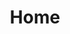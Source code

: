 ---
title: Home
displayOrder: 1
type: page
inNav: false
status: live

longTitle: Uncover Hidden Coffee Gems in Your City
mtagline: Navigate the urban coffee scene like never before. Find, rate, and share your favourite local cafe discoveries with fellow aficionados.

tagline: We want to put local independent cafes on the map
content: There are many independent cafes serving great tasting coffee but only few people know about them because those cafes are away from expensive high streets with large footfall. Google and other search engines supposed to help but in digital economy, they prioritise mainstream cafes that pay for advertising. We want to change this. Our mission is to challenge the status quo of monopoly chains and with your help, uncover hidden gems around you for everyone to explore.

tagline2: For the love of good coffee
content2: Our guiding principles in the quest for great tasting coffee.

tagline3: Who said that coffee break has to to be mainstream?
content3: Hi there! My name is Chris, and I love a great tasting coffee. Whenever I go to town or visit a new place, I'm always on the lookout to discover a good cafe to sit down and relax with a cup of coffee. However, I never know where to find an independent cafe, and instead, end up at one of the mainstream cafes.

tagline4: Value proposition
content4: We want our online platform to help everyone who want to find a local independent cafe expecting quality, organic, sustainable artisan coffee, with great customer service and unique decor, and gaining confidence that they can use our platform to find a cafe that meets their requirements, where baristas know their craft.
---